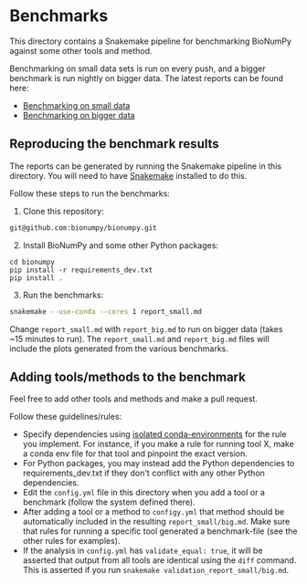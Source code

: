 # Benchmarks

This directory contains a Snakemake pipeline for benchmarking BioNumPy against some other tools and method.

Benchmarking on small data sets is run on every push, and a bigger benchmark is run nightly on bigger data. The latest reports can be found here:

* [Benchmarking on small data](https://github.com/bionumpy/bionumpy/blob/benchmarks/benchmarks/report_small.md)
* [Benchmarking on bigger data](https://github.com/bionumpy/bionumpy/blob/benchmarks-big/benchmarks/report_big.md)


## Reproducing the benchmark results

The reports can be generated by running the Snakemake pipeline in this directory. You will need to have [Snakemake](https://snakemake.readthedocs.io/en/stable/) installed to do this.

Follow these steps to run the benchmarks:

1) Clone this repository:
```bash
git@github.com:bionumpy/bionumpy.git
```
2) Install BioNumPy and some other Python packages:
```
cd bionumpy
pip install -r requirements_dev.txt
pip install .
```
3) Run the benchmarks:
```bash
snakemake --use-conda --cores 1 report_small.md
```

Change `report_small.md` with `report_big.md` to run on bigger data (takes ~15 minutes to run). The `report_small.md` and `report_big.md` files will include the plots generated from the various benchmarks. 


## Adding tools/methods to the benchmark

Feel free to add other tools and methods and make a pull request.

Follow these guidelines/rules:
* Specify dependencies using [isolated conda-environments](https://snakemake.readthedocs.io/en/stable/snakefiles/deployment.html#integrated-package-management) for the rule you implement. For instance, if you make a rule for running tool X, make a conda env file for that tool and pinpoint the exact version.
* For Python packages, you may instead add the Python dependencies to requirements_dev.txt if they don't conflict with any other Python dependencies.
* Edit the `config.yml` file in this directory when you add a tool or a benchmark (follow the system defined there).
* After adding a tool or a method to `configy.yml` that method should be automatically included in the resulting `report_small/big.md`. Make sure that rules for running a specific tool generated a benchmark-file (see the other rules for examples).
* If the analysis in `config.yml` has `validate_equal: true`, it will be asserted that output from all tools are identical using the `diff` command. This is asserted if you run `snakemake validation_report_small/big.md`.

